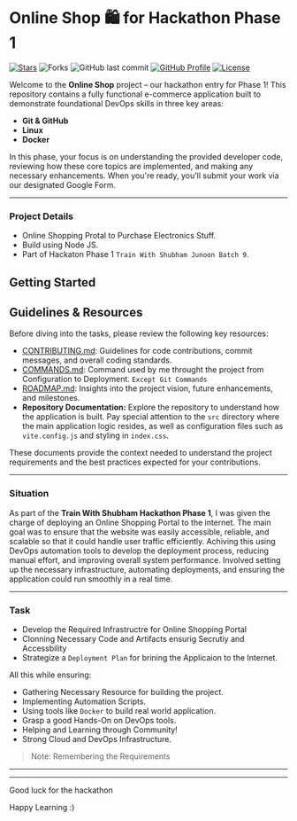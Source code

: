 # Online Shop 🛍️ for Hackathon Phase 1
[![Stars](https://img.shields.io/github/stars/iemafzalhassan/online_shop)](https://github.com/iemafzalhassan/online_shop)
![Forks](https://img.shields.io/github/forks/iemafzalhassan/online_shop)
![GitHub last commit](https://img.shields.io/github/last-commit/iemafzalhassan/easyshop?color=red)
[![GitHub Profile](https://img.shields.io/badge/GitHub-iemafzalhassan-blue?logo=github&style=flat)](https://github.com/iemafzalhassan)
[![License](https://img.shields.io/badge/License-MIT-green.svg)](LICENSE)
<p align="center">

Welcome to the **Online Shop** project – our hackathon entry for Phase 1! This repository contains a fully functional e-commerce application built to demonstrate foundational DevOps skills in three key areas:
- **Git & GitHub**
- **Linux**
- **Docker**

In this phase, your focus is on understanding the provided developer code, reviewing how these core topics are implemented, and making any necessary enhancements. When you're ready, you'll submit your work via our designated Google Form.

---

### Project Details

- Online Shopping Protal to Purchase Electronics Stuff.
- Build using Node JS.
- Part of Hackaton Phase 1 `Train With Shubham Junoon Batch 9`.

## Getting Started

## Guidelines & Resources

Before diving into the tasks, please review the following key resources:

- [CONTRIBUTING.md](CONTRIBUTING.md): Guidelines for code contributions, commit messages, and overall coding standards.
- [COMMANDS.md](): Command used by me throught the project from Configuration to Deployment. `Except Git Commands`
- [ROADMAP.md](ROADMAP.md): Insights into the project vision, future enhancements, and milestones.
- **Repository Documentation:** Explore the repository to understand how the application is built. Pay special attention to the `src` directory where the main application logic resides, as well as configuration files such as `vite.config.js` and styling in `index.css`.

These documents provide the context needed to understand the project requirements and the best practices expected for your contributions.

---

### Situation

As part of the **Train With Shubham Hackathon Phase 1**, I was given the charge of deploying an Online Shopping Portal to the internet. The main goal was to ensure that the website was easily accessible, reliable, and scalable so that it could handle user traffic efficiently. Achiving this using DevOps automation tools to develop the deployment process, reducing manual effort, and improving overall system performance. Involved setting up the necessary infrastructure, automating deployments, and ensuring the application could run smoothly in a real time.

---

### Task 

- Develop the Required Infrastructre for Online Shopping Portal
- Clonning Necessary Code and Artifacts ensurig Secrutiy and Accessbility
- Strategize a `Deployment Plan` for brining the Applicaion to the Internet. 

All this while ensuring:

- Gathering Necessary Resource for building the project.
- Implementing Automation Scripts.
- Using tools like `Docker` to build real world application.
- Grasp a good Hands-On on DevOps tools.
- Helping and Learning through Community!
- Strong Cloud and DevOps Infrastructure.

> Note: Remembering the Requirements

---



---

Good luck for the hackathon

Happy Learning :)
